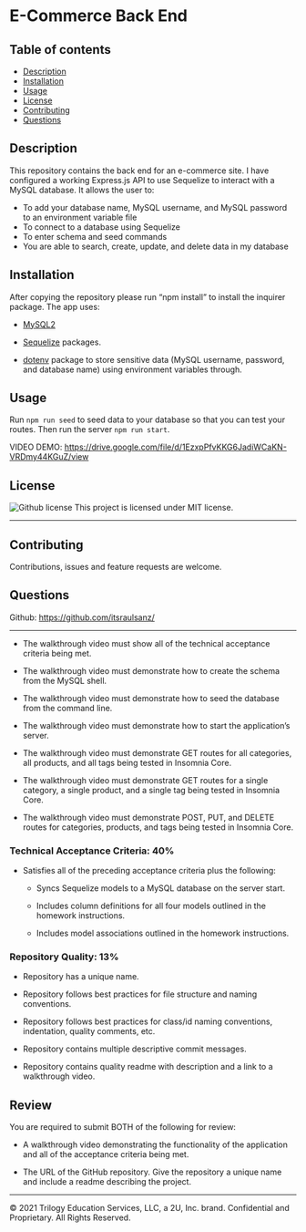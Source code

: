 # E-Commerce Back End

## Table of contents

- [Description](#description)
- [Installation](#installation)
- [Usage](#usage)
- [License](#license)
- [Contributing](#contributing)
- [Questions](#questions)


## Description

This repository contains the back end for an e-commerce site. I have configured a working Express.js API to use Sequelize to interact with a MySQL database. It allows the user to:

- To add your database name, MySQL username, and MySQL password to an environment variable file
- To connect to a database using Sequelize
- To enter schema and seed commands
- You are able to search, create, update, and delete data in my database

## Installation

After copying the repository please run “npm install” to install the inquirer package.
The app uses:

- [MySQL2](https://www.npmjs.com/package/mysql)

- [Sequelize](https://www.npmjs.com/package/sequelize) packages.

- [dotenv](https://www.npmjs.com/package/dotenv) package to store sensitive data (MySQL username, password, and database name) using environment variables through.


## Usage

Run `npm run seed` to seed data to your database so that you can test your routes. Then run the server `npm run start`.

VIDEO DEMO: <a href="https://drive.google.com/file/d/1EzxpPfvKKG6JadiWCaKN-VRDmy44KGuZ/view">https://drive.google.com/file/d/1EzxpPfvKKG6JadiWCaKN-VRDmy44KGuZ/view</a>

## License

![Github license](https://img.shields.io/badge/license-MIT-blue.svg)
This project is licensed under MIT license.

---

## Contributing

Contributions, issues and feature requests are welcome.

## Questions

Github: <a href="https://github.com/itsraulsanz/">https://github.com/itsraulsanz/</a><br />


---


* The walkthrough video must show all of the technical acceptance criteria being met.

* The walkthrough video must demonstrate how to create the schema from the MySQL shell.

* The walkthrough video must demonstrate how to seed the database from the command line.

* The walkthrough video must demonstrate how to start the application’s server.

* The walkthrough video must demonstrate GET routes for all categories, all products, and all tags being tested in Insomnia Core.

* The walkthrough video must demonstrate GET routes for a single category, a single product, and a single tag being tested in Insomnia Core.

* The walkthrough video must demonstrate POST, PUT, and DELETE routes for categories, products, and tags being tested in Insomnia Core.

### Technical Acceptance Criteria: 40%

* Satisfies all of the preceding acceptance criteria plus the following:

  

  * Syncs Sequelize models to a MySQL database on the server start.

  * Includes column definitions for all four models outlined in the homework instructions.

  * Includes model associations outlined in the homework instructions.

### Repository Quality: 13%

* Repository has a unique name.

* Repository follows best practices for file structure and naming conventions.

* Repository follows best practices for class/id naming conventions, indentation, quality comments, etc.

* Repository contains multiple descriptive commit messages.

* Repository contains quality readme with description and a link to a walkthrough video.

## Review

You are required to submit BOTH of the following for review:

* A walkthrough video demonstrating the functionality of the application and all of the acceptance criteria being met.

* The URL of the GitHub repository. Give the repository a unique name and include a readme describing the project.

---
© 2021 Trilogy Education Services, LLC, a 2U, Inc. brand. Confidential and Proprietary. All Rights Reserved.
